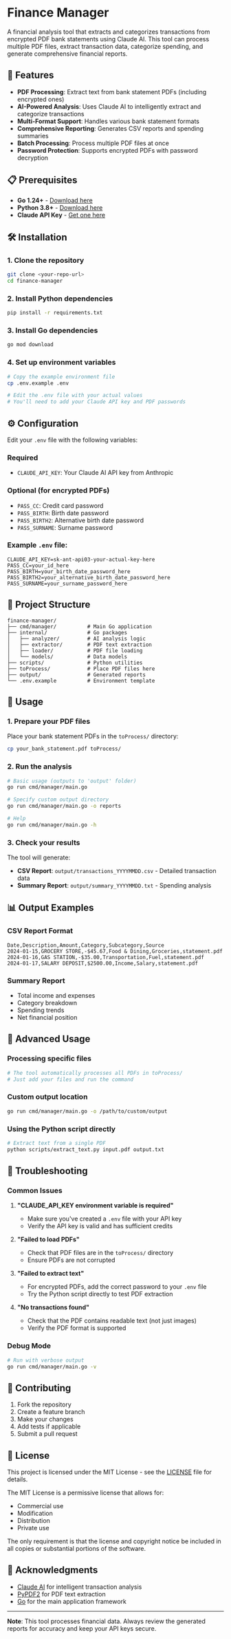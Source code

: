 # Finance Manager

A financial analysis tool that extracts and categorizes transactions from encrypted PDF bank statements using Claude AI. This tool can process multiple PDF files, extract transaction data, categorize spending, and generate comprehensive financial reports.

## 🚀 Features

- **PDF Processing**: Extract text from bank statement PDFs (including encrypted ones)
- **AI-Powered Analysis**: Uses Claude AI to intelligently extract and categorize transactions
- **Multi-Format Support**: Handles various bank statement formats
- **Comprehensive Reporting**: Generates CSV reports and spending summaries
- **Batch Processing**: Process multiple PDF files at once
- **Password Protection**: Supports encrypted PDFs with password decryption

## 📋 Prerequisites

- **Go 1.24+** - [Download here](https://golang.org/dl/)
- **Python 3.8+** - [Download here](https://www.python.org/downloads/)
- **Claude API Key** - [Get one here](https://console.anthropic.com/)

## 🛠️ Installation

### 1. Clone the repository
```bash
git clone <your-repo-url>
cd finance-manager
```

### 2. Install Python dependencies
```bash
pip install -r requirements.txt
```

### 3. Install Go dependencies
```bash
go mod download
```

### 4. Set up environment variables
```bash
# Copy the example environment file
cp .env.example .env

# Edit the .env file with your actual values
# You'll need to add your Claude API key and PDF passwords
```

## ⚙️ Configuration

Edit your `.env` file with the following variables:

### Required
- `CLAUDE_API_KEY`: Your Claude AI API key from Anthropic

### Optional (for encrypted PDFs)
- `PASS_CC`: Credit card password
- `PASS_BIRTH`: Birth date password
- `PASS_BIRTH2`: Alternative birth date password
- `PASS_SURNAME`: Surname password

### Example `.env` file:
```env
CLAUDE_API_KEY=sk-ant-api03-your-actual-key-here
PASS_CC=your_id_here
PASS_BIRTH=your_birth_date_password_here
PASS_BIRTH2=your_alternative_birth_date_password_here
PASS_SURNAME=your_surname_password_here
```

## 📁 Project Structure

```
finance-manager/
├── cmd/manager/          # Main Go application
├── internal/             # Go packages
│   ├── analyzer/         # AI analysis logic
│   ├── extractor/        # PDF text extraction
│   ├── loader/           # PDF file loading
│   └── models/           # Data models
├── scripts/              # Python utilities
├── toProcess/            # Place PDF files here
├── output/               # Generated reports
└── .env.example          # Environment template
```

## 🚀 Usage

### 1. Prepare your PDF files
Place your bank statement PDFs in the `toProcess/` directory:
```bash
cp your_bank_statement.pdf toProcess/
```

### 2. Run the analysis
```bash
# Basic usage (outputs to 'output' folder)
go run cmd/manager/main.go

# Specify custom output directory
go run cmd/manager/main.go -o reports

# Help
go run cmd/manager/main.go -h
```

### 3. Check your results
The tool will generate:
- **CSV Report**: `output/transactions_YYYYMMDD.csv` - Detailed transaction data
- **Summary Report**: `output/summary_YYYYMMDD.txt` - Spending analysis

## 📊 Output Examples

### CSV Report Format
```csv
Date,Description,Amount,Category,Subcategory,Source
2024-01-15,GROCERY STORE,-$45.67,Food & Dining,Groceries,statement.pdf
2024-01-16,GAS STATION,-$35.00,Transportation,Fuel,statement.pdf
2024-01-17,SALARY DEPOSIT,$2500.00,Income,Salary,statement.pdf
```

### Summary Report
- Total income and expenses
- Category breakdown
- Spending trends
- Net financial position

## 🔧 Advanced Usage

### Processing specific files
```bash
# The tool automatically processes all PDFs in toProcess/
# Just add your files and run the command
```

### Custom output location
```bash
go run cmd/manager/main.go -o /path/to/custom/output
```

### Using the Python script directly
```bash
# Extract text from a single PDF
python scripts/extract_text.py input.pdf output.txt
```

## 🐛 Troubleshooting

### Common Issues

1. **"CLAUDE_API_KEY environment variable is required"**
   - Make sure you've created a `.env` file with your API key
   - Verify the API key is valid and has sufficient credits

2. **"Failed to load PDFs"**
   - Check that PDF files are in the `toProcess/` directory
   - Ensure PDFs are not corrupted

3. **"Failed to extract text"**
   - For encrypted PDFs, add the correct password to your `.env` file
   - Try the Python script directly to test PDF extraction

4. **"No transactions found"**
   - Check that the PDF contains readable text (not just images)
   - Verify the PDF format is supported

### Debug Mode
```bash
# Run with verbose output
go run cmd/manager/main.go -v
```

## 🤝 Contributing

1. Fork the repository
2. Create a feature branch
3. Make your changes
4. Add tests if applicable
5. Submit a pull request

## 📝 License

This project is licensed under the MIT License - see the [LICENSE](LICENSE) file for details.

The MIT License is a permissive license that allows for:
- Commercial use
- Modification
- Distribution
- Private use

The only requirement is that the license and copyright notice be included in all copies or substantial portions of the software.

## 🙏 Acknowledgments

- [Claude AI](https://claude.ai/) for intelligent transaction analysis
- [PyPDF2](https://pypdf2.readthedocs.io/) for PDF text extraction
- [Go](https://golang.org/) for the main application framework

---

**Note**: This tool processes financial data. Always review the generated reports for accuracy and keep your API keys secure.